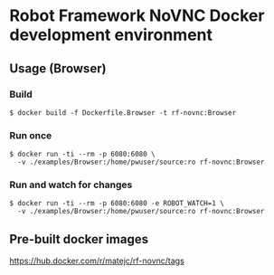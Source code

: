 # Robot Framework NoVNC Docker development environment


## Usage (Browser)

### Build

```shell
$ docker build -f Dockerfile.Browser -t rf-novnc:Browser
```


### Run once

```shell
$ docker run -ti --rm -p 6080:6080 \
  -v ./examples/Browser:/home/pwuser/source:ro rf-novnc:Browser
```


### Run and watch for changes

```shell
$ docker run -ti --rm -p 6080:6080 -e ROBOT_WATCH=1 \
  -v ./examples/Browser:/home/pwuser/source:ro rf-novnc:Browser
```


## Pre-built docker images

https://hub.docker.com/r/matejc/rf-novnc/tags
